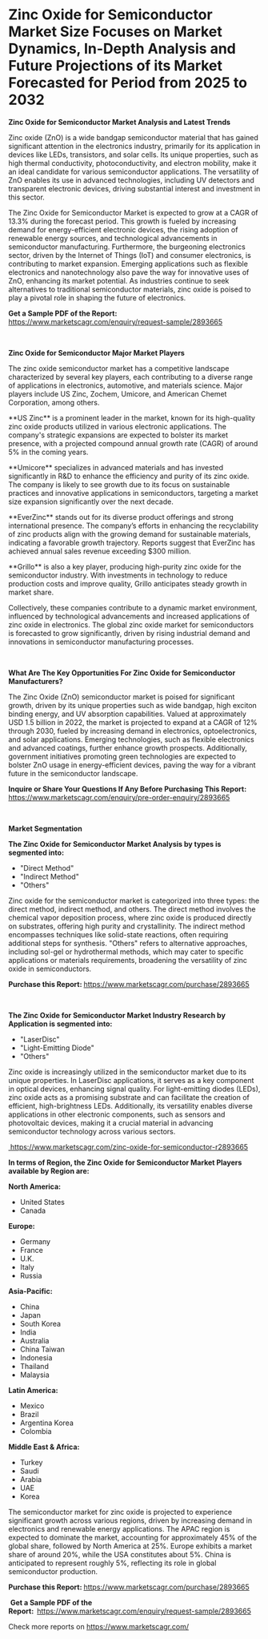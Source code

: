 <p><h1>Zinc Oxide for Semiconductor Market Size Focuses on Market Dynamics, In-Depth Analysis and Future Projections of its Market Forecasted for Period from 2025 to 2032</h1></p><p><strong>Zinc Oxide for Semiconductor Market Analysis and Latest Trends</strong></p>
<p><p>Zinc oxide (ZnO) is a wide bandgap semiconductor material that has gained significant attention in the electronics industry, primarily for its application in devices like LEDs, transistors, and solar cells. Its unique properties, such as high thermal conductivity, photoconductivity, and electron mobility, make it an ideal candidate for various semiconductor applications. The versatility of ZnO enables its use in advanced technologies, including UV detectors and transparent electronic devices, driving substantial interest and investment in this sector.</p><p>The Zinc Oxide for Semiconductor Market is expected to grow at a CAGR of 13.3% during the forecast period. This growth is fueled by increasing demand for energy-efficient electronic devices, the rising adoption of renewable energy sources, and technological advancements in semiconductor manufacturing. Furthermore, the burgeoning electronics sector, driven by the Internet of Things (IoT) and consumer electronics, is contributing to market expansion. Emerging applications such as flexible electronics and nanotechnology also pave the way for innovative uses of ZnO, enhancing its market potential. As industries continue to seek alternatives to traditional semiconductor materials, zinc oxide is poised to play a pivotal role in shaping the future of electronics.</p></p>
<p><strong>Get a Sample PDF of the Report:&nbsp;</strong> <a href="https://www.marketscagr.com/enquiry/request-sample/2893665?utm_campaign=3440&utm_medium=2&utm_source=Github&utm_content=ia&utm_term=15032025&utm_id=zinc-oxide-for-semiconductor">https://www.marketscagr.com/enquiry/request-sample/2893665</a></p>
<p>&nbsp;</p>
<p><strong>Zinc Oxide for Semiconductor Major Market Players</strong></p>
<p><p>The zinc oxide semiconductor market has a competitive landscape characterized by several key players, each contributing to a diverse range of applications in electronics, automotive, and materials science. Major players include US Zinc, Zochem, Umicore, and American Chemet Corporation, among others. </p><p>**US Zinc** is a prominent leader in the market, known for its high-quality zinc oxide products utilized in various electronic applications. The company's strategic expansions are expected to bolster its market presence, with a projected compound annual growth rate (CAGR) of around 5% in the coming years.</p><p>**Umicore** specializes in advanced materials and has invested significantly in R&D to enhance the efficiency and purity of its zinc oxide. The company is likely to see growth due to its focus on sustainable practices and innovative applications in semiconductors, targeting a market size expansion significantly over the next decade.</p><p>**EverZinc** stands out for its diverse product offerings and strong international presence. The company’s efforts in enhancing the recyclability of zinc products align with the growing demand for sustainable materials, indicating a favorable growth trajectory. Reports suggest that EverZinc has achieved annual sales revenue exceeding $300 million.</p><p>**Grillo** is also a key player, producing high-purity zinc oxide for the semiconductor industry. With investments in technology to reduce production costs and improve quality, Grillo anticipates steady growth in market share.</p><p>Collectively, these companies contribute to a dynamic market environment, influenced by technological advancements and increased applications of zinc oxide in electronics. The global zinc oxide market for semiconductors is forecasted to grow significantly, driven by rising industrial demand and innovations in semiconductor manufacturing processes.</p></p>
<p>&nbsp;</p>
<p><strong>What Are The Key Opportunities For Zinc Oxide for Semiconductor Manufacturers?</strong></p>
<p><p>The Zinc Oxide (ZnO) semiconductor market is poised for significant growth, driven by its unique properties such as wide bandgap, high exciton binding energy, and UV absorption capabilities. Valued at approximately USD 1.5 billion in 2022, the market is projected to expand at a CAGR of 12% through 2030, fueled by increasing demand in electronics, optoelectronics, and solar applications. Emerging technologies, such as flexible electronics and advanced coatings, further enhance growth prospects. Additionally, government initiatives promoting green technologies are expected to bolster ZnO usage in energy-efficient devices, paving the way for a vibrant future in the semiconductor landscape.</p></p>
<p><strong>Inquire or Share Your Questions If Any Before Purchasing This Report:</strong> <a href="https://www.marketscagr.com/enquiry/pre-order-enquiry/2893665?utm_campaign=3440&utm_medium=2&utm_source=Github&utm_content=ia&utm_term=15032025&utm_id=zinc-oxide-for-semiconductor">https://www.marketscagr.com/enquiry/pre-order-enquiry/2893665</a></p>
<p>&nbsp;</p>
<p><strong>Market Segmentation</strong></p>
<p><strong>The Zinc Oxide for Semiconductor Market Analysis by types is segmented into:</strong></p>
<p><ul><li>"Direct Method"</li><li>"Indirect Method"</li><li>"Others"</li></ul></p>
<p><p>Zinc oxide for the semiconductor market is categorized into three types: the direct method, indirect method, and others. The direct method involves the chemical vapor deposition process, where zinc oxide is produced directly on substrates, offering high purity and crystallinity. The indirect method encompasses techniques like solid-state reactions, often requiring additional steps for synthesis. "Others" refers to alternative approaches, including sol-gel or hydrothermal methods, which may cater to specific applications or materials requirements, broadening the versatility of zinc oxide in semiconductors.</p></p>
<p><strong>Purchase this Report:&nbsp;</strong><a href="https://www.marketscagr.com/purchase/2893665?utm_campaign=3440&utm_medium=2&utm_source=Github&utm_content=ia&utm_term=15032025&utm_id=zinc-oxide-for-semiconductor">https://www.marketscagr.com/purchase/2893665</a></p>
<p>&nbsp;</p>
<p><strong>The Zinc Oxide for Semiconductor Market Industry Research by Application is segmented into:</strong></p>
<p><ul><li>"LaserDisc"</li><li>"Light-Emitting Diode"</li><li>"Others"</li></ul></p>
<p><p>Zinc oxide is increasingly utilized in the semiconductor market due to its unique properties. In LaserDisc applications, it serves as a key component in optical devices, enhancing signal quality. For light-emitting diodes (LEDs), zinc oxide acts as a promising substrate and can facilitate the creation of efficient, high-brightness LEDs. Additionally, its versatility enables diverse applications in other electronic components, such as sensors and photovoltaic devices, making it a crucial material in advancing semiconductor technology across various sectors.</p></p>
<p><a href="https://www.marketscagr.com/zinc-oxide-for-semiconductor-r2893665?utm_campaign=3440&utm_medium=2&utm_source=Github&utm_content=ia&utm_term=15032025&utm_id=zinc-oxide-for-semiconductor">&nbsp;https://www.marketscagr.com/zinc-oxide-for-semiconductor-r2893665</a></p>
<p><strong>In terms of Region, the Zinc Oxide for Semiconductor Market Players available by Region are:</strong></p>
<p>
    <p> <strong> North America: </strong>
        <ul>
            <li>United States</li>
            <li>Canada</li>
        </ul>
        </p> 
    <p> <strong> Europe: </strong>
        <ul>
            <li>Germany</li>
            <li>France</li>
            <li>U.K.</li>
            <li>Italy</li>
            <li>Russia</li>
        </ul>
        </p> 
    <p> <strong> Asia-Pacific: </strong>
        <ul>
            <li>China</li>
            <li>Japan</li>
            <li>South Korea</li>
            <li>India</li>
            <li>Australia</li>
            <li>China Taiwan</li>
            <li>Indonesia</li>
            <li>Thailand</li>
            <li>Malaysia</li>
        </ul>
        </p> 
    <p> <strong> Latin America: </strong>
        <ul>
            <li>Mexico</li>
            <li>Brazil</li>
            <li>Argentina Korea</li>
            <li>Colombia</li>
        </ul>
        </p> 
    <p> <strong> Middle East & Africa: </strong>
        <ul>
            <li>Turkey</li>
            <li>Saudi</li>
            <li>Arabia</li>
            <li>UAE</li>
            <li>Korea</li>
        </ul>
    </p>
    </p>
<p><p>The semiconductor market for zinc oxide is projected to experience significant growth across various regions, driven by increasing demand in electronics and renewable energy applications. The APAC region is expected to dominate the market, accounting for approximately 45% of the global share, followed by North America at 25%. Europe exhibits a market share of around 20%, while the USA constitutes about 5%. China is anticipated to represent roughly 5%, reflecting its role in global semiconductor production.</p></p>
<p><strong>Purchase this Report: </strong><a href="https://www.marketscagr.com/purchase/2893665?utm_campaign=3440&utm_medium=2&utm_source=Github&utm_content=ia&utm_term=15032025&utm_id=zinc-oxide-for-semiconductor">https://www.marketscagr.com/purchase/2893665</a></p>
<p>&nbsp;<strong>Get a Sample PDF of the Report:&nbsp;&nbsp;</strong><a href="https://www.marketscagr.com/enquiry/request-sample/2893665?utm_campaign=3440&utm_medium=2&utm_source=Github&utm_content=ia&utm_term=15032025&utm_id=zinc-oxide-for-semiconductor">https://www.marketscagr.com/enquiry/request-sample/2893665</a></p>
<p><strong></strong></p>
<p>Check more reports on <a href="https://www.marketscagr.com/?utm_campaign=3440&utm_medium=2&utm_source=Github&utm_content=ia&utm_term=15032025&utm_id=zinc-oxide-for-semiconductor">https://www.marketscagr.com/</a></p>